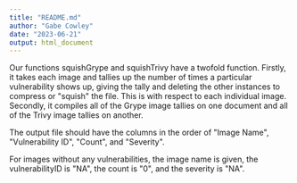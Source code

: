```yaml
---
title: "README.md"
author: "Gabe Cowley"
date: "2023-06-21"
output: html_document
---
```


Our functions squishGrype and squishTrivy have a twofold function.
Firstly, it takes each image and tallies up the number of times a particular vulnerability shows up, giving the tally and deleting the other instances to compress or "squish" the file. This is with respect to each individual image.
Secondly, it compiles all of the Grype image tallies on one document and all of the Trivy image tallies on another.

The output file should have the columns in the order of "Image Name", "Vulnerability ID", "Count", and "Severity".

For images without any vulnerabilities, the image name is given, the vulnerabilityID is "NA", the count is "0", and the severity is "NA".